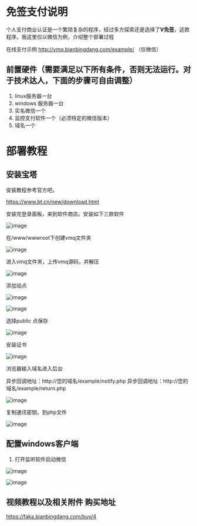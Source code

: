 
# 免签支付说明

个人支付商业认证是一个繁琐复杂的程序，经过多方探索还是选择了**V免签**，这款程序。我这里仅以微信为例，介绍整个部署过程

在线支付示例 http://vmq.bianbingdang.com/example/ （仅微信）

## 前置硬件（需要满足以下所有条件，否则无法运行。对于技术达人，下面的步骤可自由调整）

1. linux服务器一台
2. windows 服务器一台
3. 实名微信一个
4. 监控支付软件一个（必须特定的微信版本）
5. 域名一个

# 部署教程

## 安装宝塔

安装教程参考官方吧。

https://www.bt.cn/new/download.html

安装完登录面板，来到软件商店。安装如下三款软件

![image](https://user-images.githubusercontent.com/42108047/231050571-471697c3-61ca-4cca-9cd8-f6ef024a3511.png)

在/www/wwwroot下创建vmq文件夹

![image](https://user-images.githubusercontent.com/42108047/231050843-c8d59811-a03e-4aef-8320-164680420b1a.png)

进入vmq文件夹，上传vmq源码，并解压

![image](https://user-images.githubusercontent.com/42108047/231051025-df750b7f-fe68-45c4-ae08-39df56894cc8.png)


添加站点

![image](https://user-images.githubusercontent.com/42108047/231050664-5f81c6a8-dd2b-4af1-8357-06216cb1fed4.png)

![image](https://user-images.githubusercontent.com/42108047/231066201-3b26b298-6bdc-4d38-8b79-0666027bb0f0.png)

选择public 点保存

![image](https://user-images.githubusercontent.com/42108047/231066403-15242d17-9a37-4869-a989-9018cfa9a074.png)

安装证书

![image](https://user-images.githubusercontent.com/42108047/231066532-cfae3eed-39cb-4043-8a94-c289a593edb8.png)

浏览器输入域名进入后台

异步回调地址：http://您的域名/example/notify.php
异步回调地址：http://您的域名/example/return.php

![image](https://user-images.githubusercontent.com/42108047/231066740-de638342-918b-40c5-9ef8-e1e3a1949d42.png)

复制通讯密钥，到php文件

![image](https://user-images.githubusercontent.com/42108047/231067839-f77eaba0-bcd3-4c02-b6bc-6f443e7722e9.png)

## 配置windows客户端

1. 打开监听软件启动微信

![image](https://user-images.githubusercontent.com/42108047/231068121-043b9a71-ba9c-4f08-96e7-ecd6a47c9fbe.png)

![image](https://user-images.githubusercontent.com/42108047/231068251-628e03fc-54b1-4b95-ae5c-98958ab13ab3.png)

## 视频教程以及相关附件 购买地址

https://faka.bianbingdang.com/buy/4
